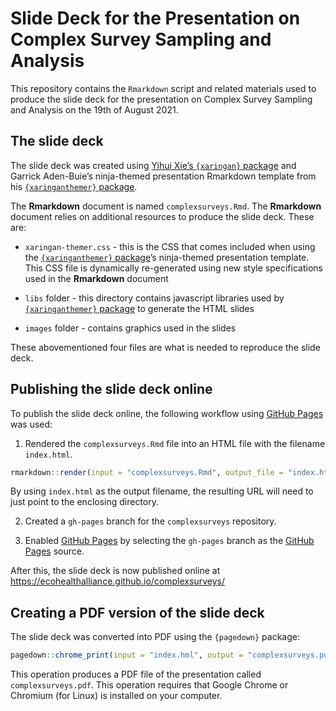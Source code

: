 
<!-- README.md is generated from README.Rmd. Please edit that file -->

# Slide Deck for the Presentation on Complex Survey Sampling and Analysis

<!-- badges: start -->
<!-- badges: end -->

This repository contains the `Rmarkdown` script and related materials
used to produce the slide deck for the presentation on Complex Survey
Sampling and Analysis on the 19th of August 2021.

## The slide deck

The slide deck was created using [Yihui Xie’s `{xaringan}`
package](https://github.com/yihui/xaringan) and Garrick Aden-Buie’s
ninja-themed presentation Rmarkdown template from his
[`{xaringanthemer}`
package](https://github.com/gadenbuie/xaringanthemer).

The **Rmarkdown** document is named `complexsurveys.Rmd`. The
**Rmarkdown** document relies on additional resources to produce the
slide deck. These are:

-   `xaringan-themer.css` - this is the CSS that comes included when
    using the [`{xaringanthemer}`
    package](https://github.com/gadenbuie/xaringanthemer)’s ninja-themed
    presentation template. This CSS file is dynamically re-generated
    using new style specifications used in the **Rmarkdown** document

-   `libs` folder - this directory contains javascript libraries used by
    [`{xaringanthemer}`
    package](https://github.com/gadenbuie/xaringanthemer) to generate
    the HTML slides

-   `images` folder - contains graphics used in the slides

These abovementioned four files are what is needed to reproduce the
slide deck.

## Publishing the slide deck online

To publish the slide deck online, the following workflow using [GitHub
Pages](https://pages.github.com) was used:

1.  Rendered the `complexsurveys.Rmd` file into an HTML file with the
    filename `index.html`.

``` r
rmarkdown::render(input = "complexsurveys.Rmd", output_file = "index.html")
```

By using `index.html` as the output filename, the resulting URL will
need to just point to the enclosing directory.

2.  Created a `gh-pages` branch for the `complexsurveys` repository.

3.  Enabled [GitHub Pages](https://pages.github.com) by selecting the
    `gh-pages` branch as the [GitHub Pages](https://pages.github.com)
    source.

After this, the slide deck is now published online at
<https://ecohealthalliance.github.io/complexsurveys/>

## Creating a PDF version of the slide deck

The slide deck was converted into PDF using the `{pagedown}` package:

``` r
pagedown::chrome_print(input = "index.hml", output = "complexsurveys.pdf")
```

This operation produces a PDF file of the presentation called
`complexsurveys.pdf`. This operation requires that Google Chrome or
Chromium (for Linux) is installed on your computer.
